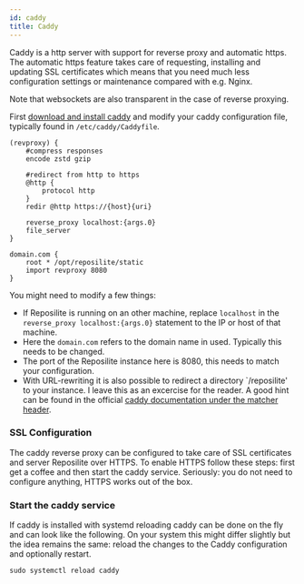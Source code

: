 ```yaml
---
id: caddy
title: Caddy
---
```


Caddy is a http server with support for reverse proxy and automatic https. The automatic https feature 
takes care of requesting, installing and updating SSL certificates which means that you need much less configuration settings
or maintenance compared with e.g. Nginx.

Note that websockets are also transparent in the case of reverse proxying.

First [download and install caddy](https://caddyserver.com/docs/install) and modify your caddy configuration file, 
typically found in `/etc/caddy/Caddyfile`.

```json5
(revproxy) {
    #compress responses
    encode zstd gzip

    #redirect from http to https
    @http {
        protocol http
    }
    redir @http https://{host}{uri}

    reverse_proxy localhost:{args.0}
    file_server
}

domain.com {
    root * /opt/reposilite/static
    import revproxy 8080
}
```

You might need to modify a few things:

* If Reposilite is running on an other machine, replace `localhost` in the `reverse_proxy localhost:{args.0}` statement to the IP or host of that machine.
* Here the `domain.com` refers to the domain name in used. Typically this needs to be changed.
* The port of the Reposilite instance here is 8080, this needs to match your configuration.
* With URL-rewriting it is also possible to redirect a directory `/reposilite' to your instance. I leave this as an excercise for the reader. A good hint can be found in the official [caddy documentation under the matcher header](https://caddyserver.com/docs/caddyfile-tutorial#matchers).

### SSL Configuration

The caddy reverse proxy can be configured to take care of SSL certificates and server Reposilite over HTTPS. 
To enable HTTPS follow these steps: first get a coffee and then start the caddy service. Seriously: you do not need
to configure anything, HTTPS works out of the box. 

### Start the caddy service

If caddy is installed with systemd reloading caddy can be done on the fly and can look like the following. On your system this 
might differ slightly but the idea remains the same: reload the changes to the Caddy configuration and optionally restart.

```
sudo systemctl reload caddy
```

